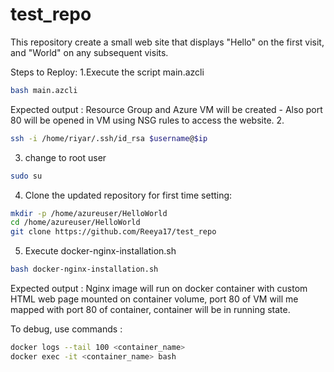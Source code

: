 # test_repo
This repository create a small web site that displays "Hello" on the first visit, and "World" on any subsequent visits.


Steps to Reploy:
1.Execute the script main.azcli
```bash
bash main.azcli
```

Expected output : Resource Group and Azure VM will be created -  Also port 80 will be opened in VM using NSG rules to access the website.
2.   
```bash
ssh -i /home/riyar/.ssh/id_rsa $username@$ip
```
3. change to root user
```bash
sudo su
```
4. Clone the updated repository for first time setting:
```bash
mkdir -p /home/azureuser/HelloWorld
cd /home/azureuser/HelloWorld
git clone https://github.com/Reeya17/test_repo

```
5. Execute docker-nginx-installation.sh
```bash
bash docker-nginx-installation.sh
```
Expected output : Nginx image will run on docker container with custom HTML web page mounted on container volume, port 80 of VM will me mapped with port 80 of container, container will be in running state.

To debug, use commands : 
```bash
docker logs --tail 100 <container_name>
docker exec -it <container_name> bash

```



